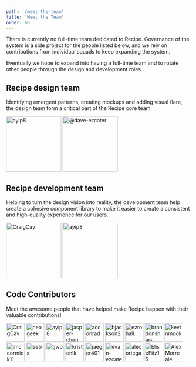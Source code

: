 ```yaml
---
path: '/meet-the-team'
title: 'Meet the Team'
order: 60
---
```


There is currently no full-time team dedicated to Recipe. Governance of the system is a side project for the people listed below, and we rely on contributions from individual squads to keep expanding the system.

Eventually we hope to expand into having a full-time team and to rotate other people through the design and development roles.

## Recipe design team

Identifying emergent patterns, creating mockups and adding visual flare, the design team form a critical part of the Recipe core team.

<a href="https://github.com/ayip8"><img src="https://avatars0.githubusercontent.com/u/16192761?s=160&amp;v=4" class="avatar" alt="ayip8" width="150" height="150"></a>
<a href="https://github.com/dave-ezcater"><img src="https://avatars1.githubusercontent.com/u/39057183?s=160&v=4" class="avatar" alt="@dave-ezcater" width="150" height="150"></a>

## Recipe development team

Helping to turn the design vision into reality, the development team help create a cohesive component library to make it easier to create a consistent and high-quality experience for our users.

<a href="https://github.com/CraigCav"><img src="https://avatars0.githubusercontent.com/u/109814?s=160&amp;v=4" class="avatar" alt="CraigCav" width="150" height="150"></a>
<a href="https://github.com/ayip8"><img src="https://avatars0.githubusercontent.com/u/16192761?s=160&amp;v=4" class="avatar" alt="ayip8" width="150" height="150"></a>

## Code Contributors

Meet the awesome people that have helped make Recipe happen with their valuable contributions!

<a href="https://github.com/CraigCav"><img src="https://avatars0.githubusercontent.com/u/109814?s=60&amp;v=4" class="avatar" alt="CraigCav" width="50" height="50"></a>
<a href="https://github.com/neogeek"><img src="https://avatars0.githubusercontent.com/u/6753?s=60&amp;v=4" class="avatar" alt="neogeek" width="50" height="50"></a>
<a href="https://github.com/ayip8"><img src="https://avatars0.githubusercontent.com/u/16192761?s=60&amp;v=4" class="avatar" alt="ayip8" width="50" height="50"></a>
<a href="https://github.com/jasper-chen"><img src="https://avatars3.githubusercontent.com/u/4129220?s=60&amp;v=4" class="avatar" alt="jasper-chen" width="50" height="50"></a>
<a href="https://github.com/acconrad"><img src="https://avatars1.githubusercontent.com/u/422184?s=60&amp;v=4" class="avatar" alt="acconrad" width="50" height="50"></a>
<a href="https://github.com/bjackson2"><img src="https://avatars2.githubusercontent.com/u/3217775?s=60&amp;v=4" class="avatar" alt="bjackson2" width="50" height="50"></a>
<a href="https://github.com/ezrohall"><img src="https://avatars3.githubusercontent.com/u/48689546?s=60&amp;v=4" class="avatar" alt="ezrohall" width="50" height="50"></a>
<a href="https://github.com/brandonshar-ezcater"><img src="https://avatars2.githubusercontent.com/u/39921564?s=60&amp;v=4" class="avatar" alt="brandonshar-ezcater" width="50" height="50"></a>
<a href="https://github.com/kevinmook"><img src="https://avatars2.githubusercontent.com/u/832755?s=60&amp;v=4" class="avatar" alt="kevinmook" width="50" height="50"></a>
<a href="https://github.com/jmccormick11"><img src="https://avatars3.githubusercontent.com/u/3170453?s=60&amp;v=4" class="avatar" alt="jmccormick11" width="50" height="50"></a>
<a href="https://github.com/eebs"><img src="https://avatars1.githubusercontent.com/u/597311?s=60&amp;v=4" class="avatar" alt="eebs" width="50" height="50"></a>
<a href="https://github.com/tjwp"><img src="https://avatars3.githubusercontent.com/u/1476506?s=60&amp;v=4" class="avatar" alt="tjwp" width="50" height="50"></a>
<a href="https://github.com/kristenlk"><img src="https://avatars1.githubusercontent.com/u/5618997?s=60&amp;v=4" class="avatar" alt="kristenlk" width="50" height="50"></a>
<a href="https://github.com/jaeger401"><img src="https://avatars2.githubusercontent.com/u/2601267?s=60&amp;v=4" class="avatar" alt="jaeger401" width="50" height="50"></a>
<a href="https://github.com/evan-ezcater"><img src="https://avatars1.githubusercontent.com/u/36675523?s=60&amp;v=4" class="avatar" alt="evan-ezcater" width="50" height="50"></a>
<a href="https://github.com/alecortega"><img src="https://avatars2.githubusercontent.com/u/6596787?s=60&amp;v=4" class="avatar" alt="alecortega" width="50" height="50"></a>
<a href="https://github.com/EliseFitz15"><img src="https://avatars2.githubusercontent.com/u/10551597?s=60&amp;v=4" class="avatar" alt="EliseFitz15" width="50" height="50"></a>
<a href="https://github.com/AlexMorreale"><img src="https://avatars2.githubusercontent.com/u/8332983?s=60&amp;v=4" class="avatar" alt="AlexMorreale" width="50" height="50"></a>
